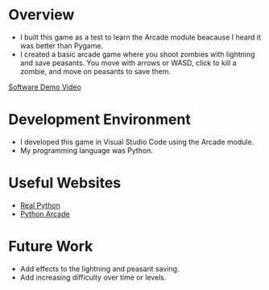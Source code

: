 # Overview

- I built this game as a test to learn the Arcade module beacause I heard it was better than Pygame.
- I created a basic arcade game where you shoot zombies with lightning and save peasants. You move with arrows or WASD, click to kill a zombie, and move on peasants to save them.

[Software Demo Video](http://youtube.link.goes.here)

# Development Environment

- I developed this game in Visual Studio Code using the Arcade module.
- My programming language was Python.

# Useful Websites

* [Real Python](https://realpython.com/welcome/)
* [Python Arcade](https://api.arcade.academy/en/latest/index.html#)

# Future Work

* Add effects to the lightning and peasant saving.
* Add increasing difficulty over time or levels.